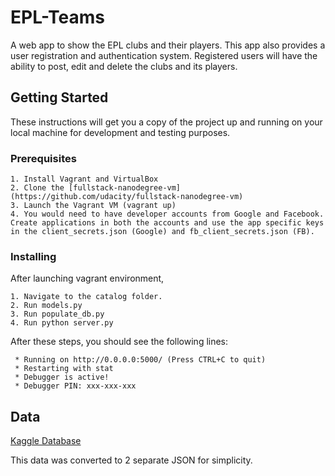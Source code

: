 # EPL-Teams
A web app to show the EPL clubs and their players. This app also provides a user registration and authentication system. Registered users will have the ability to post, edit and delete the clubs and its players.

## Getting Started

These instructions will get you a copy of the project up and running on your local machine for development and testing purposes.

### Prerequisites

```
1. Install Vagrant and VirtualBox
2. Clone the [fullstack-nanodegree-vm](https://github.com/udacity/fullstack-nanodegree-vm)
3. Launch the Vagrant VM (vagrant up)
4. You would need to have developer accounts from Google and Facebook. Create applications in both the accounts and use the app specific keys in the client_secrets.json (Google) and fb_client_secrets.json (FB).
```

### Installing

After launching vagrant environment,

```
1. Navigate to the catalog folder.
2. Run models.py
3. Run populate_db.py
4. Run python server.py
```
After these steps, you should see the following lines:
```
 * Running on http://0.0.0.0:5000/ (Press CTRL+C to quit)
 * Restarting with stat
 * Debugger is active!
 * Debugger PIN: xxx-xxx-xxx
 ```

## Data
[Kaggle Database](https://www.kaggle.com/mauryashubham/english-premier-league-players-dataset)

This data was converted to 2 separate JSON for simplicity.
